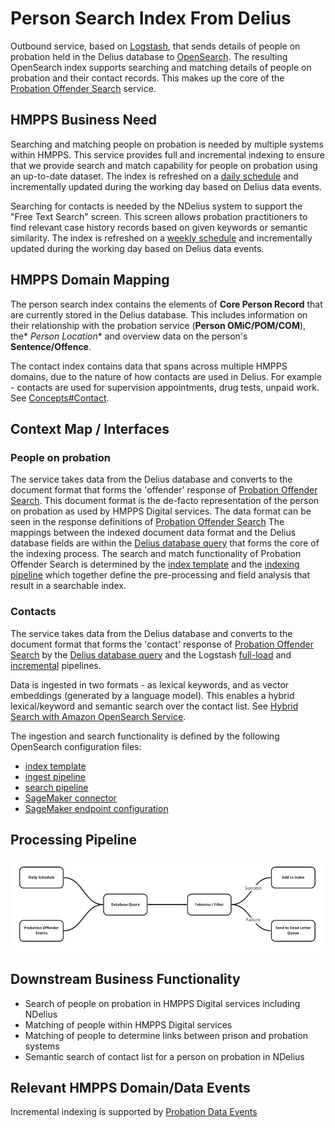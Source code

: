 # Person Search Index From Delius

Outbound service, based on [Logstash](https://www.elastic.co/logstash/), that sends details of people on probation held
in the Delius database to [OpenSearch](https://opensearch.org/). The resulting OpenSearch index supports searching and
matching details of people on probation and their contact records. This makes up the core of
the [Probation Offender Search](https://github.com/ministryofjustice/probation-offender-search) service.

## HMPPS Business Need

Searching and matching people on probation is needed by multiple systems within HMPPS. This service provides full and
incremental indexing to ensure that we provide search and match capability for people on probation using an up-to-date
dataset. The index is refreshed on
a [daily schedule](https://github.com/ministryofjustice/hmpps-probation-integration-services/blob/16757132877e6b2fc407179f0ac3a7eb7b7d9637/projects/person-search-index-from-delius/deploy/values-prod.yml#L22)
and incrementally updated during the working day based on Delius data events.

Searching for contacts is needed by the NDelius system to support the "Free Text Search" screen.
This screen allows probation practitioners to find relevant case history records based on given keywords or semantic
similarity. The index is refreshed on a
[weekly schedule](https://github.com/ministryofjustice/hmpps-probation-integration-services/blob/16757132877e6b2fc407179f0ac3a7eb7b7d9637/projects/person-search-index-from-delius/deploy/values-prod.yml#L23-L24)
and incrementally updated during the working day based on Delius data events.

## HMPPS Domain Mapping

The person search index contains the elements of **Core Person Record** that are currently stored in the Delius
database. This includes information on their relationship with the probation service (**Person OMiC/POM/COM**), the*
*Person Location** and overview data on the person's **Sentence/Offence**.

The contact index contains data that spans across multiple HMPPS domains, due to the nature of how contacts are used in
Delius. For example - contacts are used for supervision appointments, drug tests, unpaid work.
See [Concepts#Contact](https://ministryofjustice.github.io/hmpps-probation-integration-services/tech-docs/concepts.html#contact).

## Context Map / Interfaces

### People on probation

The service takes data from the Delius database and converts to the document format that forms the 'offender' response
of [Probation Offender Search](https://github.com/ministryofjustice/probation-offender-search). This document format is
the de-facto representation of the person on probation as used by HMPPS Digital services. The data format can be seen in
the response definitions
of [Probation Offender Search](https://probation-offender-search-dev.hmpps.service.justice.gov.uk/swagger-ui/index.html#/offender-search/search)
The mappings between the indexed document data format and the Delius database fields are within
the [Delius database query](https://github.com/ministryofjustice/hmpps-probation-integration-services/blob/f014e0319e67859182415bd7cecfd948e8d76135/projects/person-search-index-from-delius/container/statement.sql)
that forms the core of the indexing process. The search and match functionality of Probation Offender Search is
determined by
the [index template](https://github.com/ministryofjustice/hmpps-probation-integration-services/blob/main/projects/person-search-index-from-delius/container/pipelines/person/index/person-search-template.json)
and
the [indexing pipeline](https://github.com/ministryofjustice/hmpps-probation-integration-services/blob/main/projects/person-search-index-from-delius/container/pipelines/person/index/person-search-pipeline.json)
which together define the pre-processing and field analysis that result in a searchable index.

### Contacts

The service takes data from the Delius database and converts to the document format that forms the 'contact' response
of [Probation Offender Search](https://github.com/ministryofjustice/probation-offender-search) by
the [Delius database query](https://github.com/ministryofjustice/hmpps-probation-integration-services/blob/main/projects/person-search-index-from-delius/container/pipelines/contact-semantic/statement.sql)
and the
Logstash [full-load](https://github.com/ministryofjustice/hmpps-probation-integration-services/blob/main/projects/person-search-index-from-delius/container/pipelines/contact-semantic/logstash-full-load.conf)
and [incremental](https://github.com/ministryofjustice/hmpps-probation-integration-services/blob/main/projects/person-search-index-from-delius/container/pipelines/contact-semantic/logstash-incremental.conf)
pipelines.

Data is ingested in two formats - as lexical keywords, and as vector embeddings (generated by a language model). This
enables
a hybrid lexical/keyword and semantic search over the contact list.
See [Hybrid Search with Amazon OpenSearch Service](https://aws.amazon.com/blogs/big-data/hybrid-search-with-amazon-opensearch-service/).

The ingestion and search functionality is defined by the following OpenSearch configuration files:

* [index template](https://github.com/ministryofjustice/hmpps-probation-integration-services/blob/main/projects/person-search-index-from-delius/container/pipelines/contact-semantic/index/index-template-semantic.yml)
* [ingest pipeline](https://github.com/ministryofjustice/hmpps-probation-integration-services/blob/main/projects/person-search-index-from-delius/container/pipelines/contact-semantic/index/ingest-pipeline.tpl.json)
* [search pipeline](https://github.com/ministryofjustice/hmpps-probation-integration-services/blob/main/projects/person-search-index-from-delius/container/pipelines/contact-semantic/index/search-pipeline.tpl.json)
* [SageMaker connector](https://github.com/ministryofjustice/hmpps-probation-integration-services/blob/main/projects/person-search-index-from-delius/container/pipelines/contact-semantic/index/sagemaker-connector.json)
* [SageMaker endpoint configuration](https://github.com/ministryofjustice/modernisation-platform-environments/blob/main/terraform/environments/analytical-platform-compute/sagemaker-ai/sagemaker-probation-search.tf)

## Processing Pipeline

![Processing Pipeline](../../doc/tech-docs/source/images/person-search-index-from-delius-pipeline.png)

## Downstream Business Functionality

- Search of people on probation in HMPPS Digital services including NDelius
- Matching of people within HMPPS Digital services
- Matching of people to determine links between prison and probation systems
- Semantic search of contact list for a person on probation in NDelius

## Relevant HMPPS Domain/Data Events

Incremental indexing is supported
by [Probation Data Events](https://github.com/ministryofjustice/hmpps-probation-integration-services/blob/main/projects/offender-events-and-delius/README.md)

